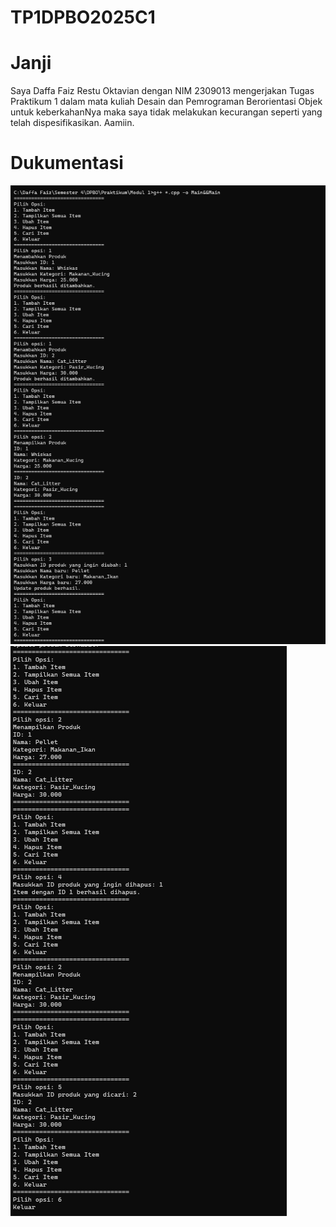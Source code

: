 # TP1DPBO2025C1
# Janji
Saya Daffa Faiz Restu Oktavian dengan NIM 2309013 mengerjakan Tugas Praktikum 1 dalam mata kuliah Desain dan Pemrograman Berorientasi Objek untuk keberkahanNya maka saya tidak melakukan kecurangan seperti yang telah dispesifikasikan. Aamiin.
# Dukumentasi
![Screenshot Program](CPP/Screenshot%202025-02-15%20203349.png)
![Screenshot Program](CPP/Screenshot%202025-02-15%20203415.png)
